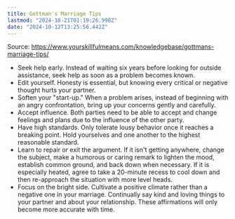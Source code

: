 ```yaml
---
title: Gottman's Marriage Tips
lastmod: "2024-10-21T01:19:26.998Z"
date: "2024-10-12T13:25:56.442Z"
---
```


Source: <https://www.yourskillfulmeans.com/knowledgebase/gottmans-marriage-tips/>

- Seek help early. Instead of waiting six years before looking for outside assistance, seek help as soon as a problem becomes known.
- Edit yourself. Honesty is essential, but knowing every critical or negative thought hurts your partner.
- Soften your "start-up." When a problem arises, instead of beginning with an angry confrontation, bring up your concerns gently and carefully.
- Accept influence. Both parties need to be able to accept and change feelings and plans due to the influence of the other party.
- Have high standards. Only tolerate lousy behavior once it reaches a breaking point. Hold yourselves and one another to the highest reasonable standard.
- Learn to repair or exit the argument. If it isn't getting anywhere, change the subject, make a humorous or caring remark to lighten the mood, establish common ground, and back down when necessary. If it is especially heated, agree to take a 20-minute recess to cool down and then re-approach the situation with more level heads.
- Focus on the bright side. Cultivate a positive climate rather than a negative one in your marriage. Continually say kind and loving things to your partner and about your relationship. These affirmations will only become more accurate with time.
